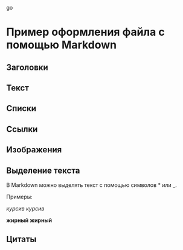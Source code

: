 go

# Пример оформления файла с помощью Markdown

## Заголовки

## Текст

## Списки

## Ссылки

## Изображения

## Выделение текста

В Markdown можно выделять текст с помощью символов * или _.

Примеры:

*курсив*
_курсив_

**жирный**
__жирный__

## Цитаты
